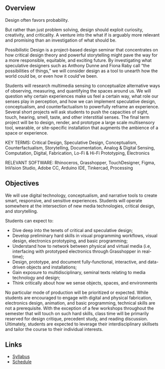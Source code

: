 ## Overview

Design often favors probability.

But rather than just problem solving, design should exploit curiosity, creativity, and criticality. A venture into the what if is arguably more relevant and promising than an investigation of what should be.

Possibilistic Design is a project-based design seminar that concentrates on how critical design theory and powerful storytelling might pave the way for a more responsible, equitable, and exciting future. By investigating what speculative designers such as Anthony Dunne and Fiona Raby call “the possibilities of things,” we will consider design as a tool to unearth how the world could be, or even how it could’ve been.

Students will research multimedia sensing to conceptualize alternative ways of observing, measuring, and quantifying the spaces around us. We will question why certain experiences make us feel a certain way, what role our senses play in perception, and how we can implement speculative design, conceptualism, and counterfactualism to powerfully reframe an experience. Several short projects will ask students to push the capacities of sight, touch, hearing, smell, taste, and other interstitial senses. The final term project will be to design, render, and prototype a large scale multisensory tool, wearable, or site-specific installation that augments the ambience of a space or experience.

KEY TERMS: Critical Design, Speculative Design, Conceptualism, Counterfactualism, Storytelling, Documentation, Analog & Digital Sensing, Computation, Digital, Fabrication, Lo-Fi & Hi-Fi Prototyping, Electronics

RELEVANT SOFTWARE: Rhinoceros, Grasshopper, TouchDesigner, Figma, InVision Studio, Adobe CC, Arduino IDE, Tinkercad, Processing

## Objectives

We will use digital technology, conceptualism, and narrative tools to create smart, responsive, and sensitive experiences. Students will operate somewhere at the intersection of new media technologies, critical design, and storytelling.

Students can expect to:

- Dive deep into the tenets of critical and speculative design;
- Develop preliminary hard skills in visual programming workflows, visual design, electronics prototyping, and basic programming;
- Understand how to network between physical and virtual media (i.e, interfacing with prototyped electronics through Grasshopper in real-time);
- Design, prototype, and document fully-functional, interactive, and data-driven objects and installations;
- Gain exposure to multidisciplinary, seminal texts relating to media technology and design;
- Think critically about how we sense objects, spaces, and environments

No particular mode of production will be prioritized or expected. While students are encouraged to engage with digital and physical fabrication, electronics design, animation, and basic programming, technical skills are not a prerequisite. With the exception of a few workshops throughout the semester that will touch on such hard skills, class time will be primarily reserved for design critique, precedent study, and reading discussion. Ultimately, students are expected to leverage their interdisciplinary skillsets and tailor the course to their individual interests.

## Links

- [Syllabus](https://www.google.com)
- [Schedule](https://www.google.com)
